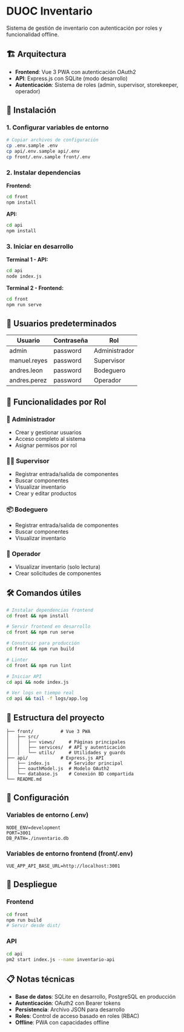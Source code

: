 # DUOC Inventario

Sistema de gestión de inventario con autenticación por roles y funcionalidad offline.

## 🏗️ Arquitectura

- **Frontend**: Vue 3 PWA con autenticación OAuth2
- **API**: Express.js con SQLite (modo desarrollo)
- **Autenticación**: Sistema de roles (admin, supervisor, storekeeper, operador)

## 🚀 Instalación

### 1. Configurar variables de entorno

```bash
# Copiar archivos de configuración
cp .env.sample .env
cp api/.env.sample api/.env
cp front/.env.sample front/.env
```

### 2. Instalar dependencias

**Frontend:**
```bash
cd front
npm install
```

**API:**
```bash
cd api
npm install
```

### 3. Iniciar en desarrollo

**Terminal 1 - API:**
```bash
cd api
node index.js
```

**Terminal 2 - Frontend:**
```bash
cd front
npm run serve
```

## 🔑 Usuarios predeterminados

| Usuario | Contraseña | Rol |
|---------|------------|-----|
| admin | password | Administrador |
| manuel.reyes | password | Supervisor |
| andres.leon | password | Bodeguero |
| andres.perez | password | Operador |

## 📱 Funcionalidades por Rol

### 👑 Administrador
- Crear y gestionar usuarios
- Acceso completo al sistema
- Asignar permisos por rol

### 👨‍💼 Supervisor
- Registrar entrada/salida de componentes
- Buscar componentes
- Visualizar inventario
- Crear y editar productos

### 📦 Bodeguero
- Registrar entrada/salida de componentes
- Buscar componentes
- Visualizar inventario

### 👷 Operador
- Visualizar inventario (solo lectura)
- Crear solicitudes de componentes

## 🛠️ Comandos útiles

```bash
# Instalar dependencias frontend
cd front && npm install

# Servir frontend en desarrollo
cd front && npm run serve

# Construir para producción
cd front && npm run build

# Linter
cd front && npm run lint

# Iniciar API
cd api && node index.js

# Ver logs en tiempo real
cd api && tail -f logs/app.log
```

## 📁 Estructura del proyecto

```
├── front/          # Vue 3 PWA
│   ├── src/
│   │   ├── views/     # Páginas principales
│   │   ├── services/  # API y autenticación
│   │   └── utils/     # Utilidades y guards
├── api/            # Express.js API
│   ├── index.js       # Servidor principal
│   ├── oauthModel.js  # Modelo OAuth2
│   └── database.js    # Conexión BD compartida
└── README.md
```

## 🔧 Configuración

### Variables de entorno (.env)
```env
NODE_ENV=development
PORT=3001
DB_PATH=./inventario.db
```

### Variables de entorno frontend (front/.env)
```env
VUE_APP_API_BASE_URL=http://localhost:3001
```

## 🚀 Despliegue

### Frontend
```bash
cd front
npm run build
# Servir desde dist/
```

### API
```bash
cd api
pm2 start index.js --name inventario-api
```

## 📋 Notas técnicas

- **Base de datos**: SQLite en desarrollo, PostgreSQL en producción
- **Autenticación**: OAuth2 con Bearer tokens
- **Persistencia**: Archivo JSON para desarrollo
- **Roles**: Control de acceso basado en roles (RBAC)
- **Offline**: PWA con capacidades offline